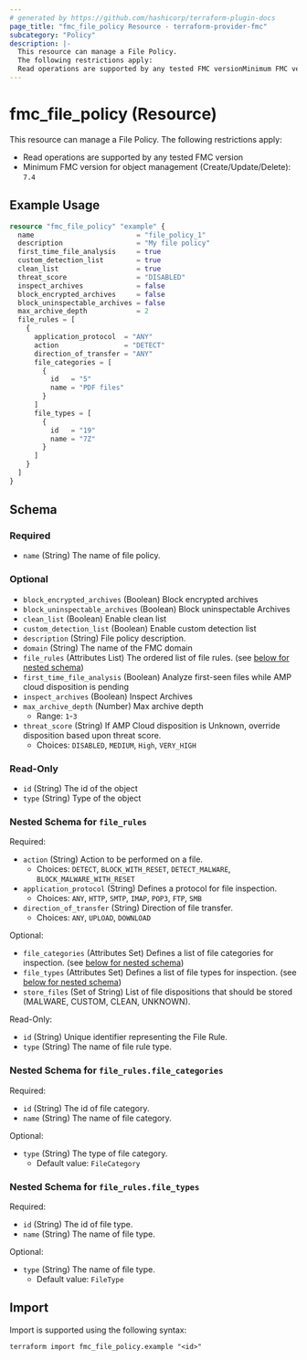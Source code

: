 ```yaml
---
# generated by https://github.com/hashicorp/terraform-plugin-docs
page_title: "fmc_file_policy Resource - terraform-provider-fmc"
subcategory: "Policy"
description: |-
  This resource can manage a File Policy.
  The following restrictions apply:
  Read operations are supported by any tested FMC versionMinimum FMC version for object management (Create/Update/Delete): 7.4
---
```


# fmc_file_policy (Resource)

This resource can manage a File Policy.
The following restrictions apply:
  - Read operations are supported by any tested FMC version
  - Minimum FMC version for object management (Create/Update/Delete): `7.4`

## Example Usage

```terraform
resource "fmc_file_policy" "example" {
  name                         = "file_policy_1"
  description                  = "My file policy"
  first_time_file_analysis     = true
  custom_detection_list        = true
  clean_list                   = true
  threat_score                 = "DISABLED"
  inspect_archives             = false
  block_encrypted_archives     = false
  block_uninspectable_archives = false
  max_archive_depth            = 2
  file_rules = [
    {
      application_protocol  = "ANY"
      action                = "DETECT"
      direction_of_transfer = "ANY"
      file_categories = [
        {
          id   = "5"
          name = "PDF files"
        }
      ]
      file_types = [
        {
          id   = "19"
          name = "7Z"
        }
      ]
    }
  ]
}
```

<!-- schema generated by tfplugindocs -->
## Schema

### Required

- `name` (String) The name of file policy.

### Optional

- `block_encrypted_archives` (Boolean) Block encrypted archives
- `block_uninspectable_archives` (Boolean) Block uninspectable Archives
- `clean_list` (Boolean) Enable clean list
- `custom_detection_list` (Boolean) Enable custom detection list
- `description` (String) File policy description.
- `domain` (String) The name of the FMC domain
- `file_rules` (Attributes List) The ordered list of file rules. (see [below for nested schema](#nestedatt--file_rules))
- `first_time_file_analysis` (Boolean) Analyze first-seen files while AMP cloud disposition is pending
- `inspect_archives` (Boolean) Inspect Archives
- `max_archive_depth` (Number) Max archive depth
  - Range: `1`-`3`
- `threat_score` (String) If AMP Cloud disposition is Unknown, override disposition based upon threat score.
  - Choices: `DISABLED`, `MEDIUM`, `High`, `VERY_HIGH`

### Read-Only

- `id` (String) The id of the object
- `type` (String) Type of the object

<a id="nestedatt--file_rules"></a>
### Nested Schema for `file_rules`

Required:

- `action` (String) Action to be performed on a file.
  - Choices: `DETECT`, `BLOCK_WITH_RESET`, `DETECT_MALWARE`, `BLOCK_MALWARE_WITH_RESET`
- `application_protocol` (String) Defines a protocol for file inspection.
  - Choices: `ANY`, `HTTP`, `SMTP`, `IMAP`, `POP3`, `FTP`, `SMB`
- `direction_of_transfer` (String) Direction of file transfer.
  - Choices: `ANY`, `UPLOAD`, `DOWNLOAD`

Optional:

- `file_categories` (Attributes Set) Defines a list of file categories for inspection. (see [below for nested schema](#nestedatt--file_rules--file_categories))
- `file_types` (Attributes Set) Defines a list of file types for inspection. (see [below for nested schema](#nestedatt--file_rules--file_types))
- `store_files` (Set of String) List of file dispositions that should be stored (MALWARE, CUSTOM, CLEAN, UNKNOWN).

Read-Only:

- `id` (String) Unique identifier representing the File Rule.
- `type` (String) The name of file rule type.

<a id="nestedatt--file_rules--file_categories"></a>
### Nested Schema for `file_rules.file_categories`

Required:

- `id` (String) The id of file category.
- `name` (String) The name of file category.

Optional:

- `type` (String) The type of file category.
  - Default value: `FileCategory`


<a id="nestedatt--file_rules--file_types"></a>
### Nested Schema for `file_rules.file_types`

Required:

- `id` (String) The id of file type.
- `name` (String) The name of file type.

Optional:

- `type` (String) The name of file type.
  - Default value: `FileType`

## Import

Import is supported using the following syntax:

```shell
terraform import fmc_file_policy.example "<id>"
```
